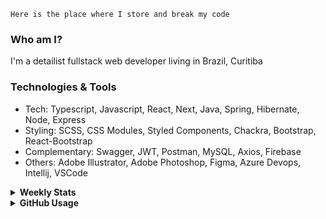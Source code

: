 ```
Here is the place where I store and break my code
```
### Who am I?
I'm a detailist fullstack web developer living in Brazil, Curitiba

### Technologies & Tools
- Tech: Typescript, Javascript, React, Next, Java, Spring, Hibernate, Node, Express
- Styling: SCSS, CSS Modules, Styled Components, Chackra, Bootstrap, React-Bootstrap
- Complementary: Swagger, JWT, Postman, MySQL, Axios, Firebase
- Others: Adobe Illustrator, Adobe Photoshop, Figma, Azure Devops, Intellij, VSCode

<details>
  <summary><b> Weekly Stats</b></summary>
<!--START_SECTION:waka-->

```text
CSS              19 hrs 50 mins  ████████████▒░░░░░░░░░░░░   49.30 %
TypeScript       16 hrs 8 mins   ██████████░░░░░░░░░░░░░░░   40.10 %
JSON             1 hr 40 mins    █░░░░░░░░░░░░░░░░░░░░░░░░   04.15 %
TOML             1 hr 15 mins    ▓░░░░░░░░░░░░░░░░░░░░░░░░   03.11 %
Java             33 mins         ▒░░░░░░░░░░░░░░░░░░░░░░░░   01.38 %
Bash             20 mins         ▒░░░░░░░░░░░░░░░░░░░░░░░░   00.84 %
```

<!--END_SECTION:waka-->
</details>

<details>
  <summary><b> GitHub Usage</b></summary>
  
[![Top Langs](https://github-readme-stats.vercel.app/api/top-langs/?username=gxlpes&&langs_count=9&layout=compact)](https://github.com/anuraghazra/github-readme-stats)

</details>
